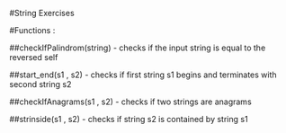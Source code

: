 #String Exercises 

#Functions :

##checkIfPalindrom(string) - checks if the input string is equal to the reversed self

##start_end(s1 , s2) - checks if first string s1 begins and terminates with second string s2

##checkIfAnagrams(s1 , s2) - checks if two strings are anagrams

##strinside(s1 , s2) - checks if string s2 is contained by string s1

